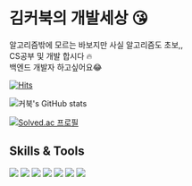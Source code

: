 # 김커북의 개발세상 :kissing_heart:

알고리즘밖에 모르는 바보지만 사실 알고리즘도 초보,, <br>
CS공부 및 개발 합시다 :fire: <br>
백엔드 개발자 하고싶어요:joy: <br>

[![Hits](https://hits.seeyoufarm.com/api/count/incr/badge.svg?url=https%3A%2F%2Fgithub.com%2Frkarud1234%2Fhit-counter&count_bg=%23FFE1E1&title_bg=%23656565&icon=&icon_color=%23E7E7E7&title=hits&edge_flat=false)](https://hits.seeyoufarm.com)



![커북's GitHub stats](https://github-readme-stats.vercel.app/api?username=rkarud1234&show_icons=true&theme=dracula)

[![Solved.ac
프로필](http://mazassumnida.wtf/api/v2/generate_badge?boj=rkarud1234)](https://solved.ac/rkarud1234)



## Skills & Tools

<img src="https://img.shields.io/badge/Java-007396?style=flat-square&logo=Java&logoColor=white"/></a>
<img src="https://img.shields.io/badge/Spring Boot-6DB33F?style=flat-square&logo=Spring Boot&logoColor=white"/></a>
<img src="https://img.shields.io/badge/Eclipse IDE-2C2255?style=flat-square&logo=Eclipse IDE&logoColor=white"/></a>
<img src="https://img.shields.io/badge/IntelliJ IDEA-000000?style=flat-square&logo=IntelliJ IDEA&logoColor=white"/></a>
<img src="https://img.shields.io/badge/Visual Studio Code-007ACC?style=flat-square&logo=Visual Studio Code&logoColor=white"/></a>
<img src="https://img.shields.io/badge/HTML5-E34F26?style=flat-square&logo=HTML5&logoColor=white"/></a>
<img src="https://img.shields.io/badge/CSS3-1572B6?style=flat-square&logo=CSS3&logoColor=white"/></a>

<br>

